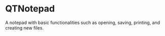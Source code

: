 # QTNotepad
A notepad with basic functionalities such as opening, saving, printing, and creating new files.

